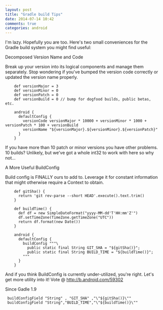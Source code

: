 ```yaml
---
layout: post
title: "Gradle build Tips"
date: 2014-07-14 10:42
comments: true
categories: android
---
```


I'm lazy. Hopefully you are too. Here's two small conveniences for the Gradle build system you might find useful:

Decomposed Version Name and Code

Break up your version into its logical components and manage them separately. Stop wondering if you've bumped the version code correctly or updated the version name properly.
```
    def versionMajor = 3
    def versionMinor = 0
    def versionPatch = 0
    def versionBuild = 0 // bump for dogfood builds, public betas, etc.

    android {
      defaultConfig {
        versionCode versionMajor * 10000 + versionMinor * 1000 + versionPatch * 100 + versionBuild
        versionName "${versionMajor}.${versionMinor}.${versionPatch}"
      }
    }
```
If you have more than 10 patch or minor versions you have other problems. 10 builds? Unlikely, but we've got a whole int32 to work with here so why not...

A More Useful BuildConfig

Build config is FINALLY ours to add to. Leverage it for constant information that might otherwise require a Context to obtain.
```
    def gitSha() {
      return 'git rev-parse --short HEAD'.execute().text.trim()
    }

    def buildTime() {
      def df = new SimpleDateFormat("yyyy-MM-dd'T'HH:mm'Z'")
      df.setTimeZone(TimeZone.getTimeZone("UTC"))
      return df.format(new Date())
    }

    android {
      defaultConfig {
        buildConfig """\
          public static final String GIT_SHA = "${gitSha()}";
          public static final String BUILD_TIME = "${buildTime()}";
        """
      }
    }
```
And if you think BuildConfig is currently under-utilized, you're right. Let's get more utility into it! Vote @ http://b.android.com/59302



Since Gadle 1.9  

```
 buildConfigField "String" , "GIT_SHA" ,"\"${gitSha()}\""
 buildConfigField "String","BUILD_TIME","\"${buildTime()}\""
```


